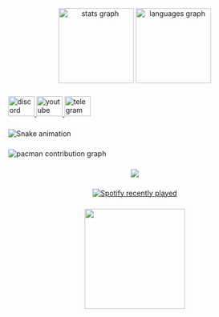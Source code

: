 <div align="center">
  <img src="https://github-readme-stats.vercel.app/api?username=stefkeefr&hide_title=false&hide_rank=false&show_icons=true&include_all_commits=true&count_private=true&disable_animations=false&theme=dracula&locale=en&hide_border=false&order=1" height="150" alt="stats graph"  />
  <img src="https://github-readme-stats.vercel.app/api/top-langs?username=stefkeefr&locale=en&hide_title=false&layout=compact&card_width=320&langs_count=5&theme=dracula&hide_border=false&order=2" height="150" alt="languages graph"  />
</div>

###

<div align="left">
  <a href="https://discordapp.com/users/1183825250056675440" target="_blank">
    <img src="https://raw.githubusercontent.com/maurodesouza/profile-readme-generator/master/src/assets/icons/social/discord/default.svg" width="52" height="40" alt="discord logo"  />
  </a>
  <a href="https://www.youtube.com/@clonebug" target="_blank">
    <img src="https://raw.githubusercontent.com/maurodesouza/profile-readme-generator/master/src/assets/icons/social/youtube/default.svg" width="52" height="40" alt="youtube logo"  />
  </a>
  <a href="https://t.me/gardasevic" target="_blank">
    <img src="https://raw.githubusercontent.com/maurodesouza/profile-readme-generator/master/src/assets/icons/social/telegram/default.svg" width="52" height="40" alt="telegram logo"  />
  </a>
</div>

###

<div align="left">
</div>

###

<img src="https://raw.githubusercontent.com/stefkeefr/stefkeefr/output/snake.svg" alt="Snake animation" />

###

<picture>
  <source media="(prefers-color-scheme: dark)" srcset="https://raw.githubusercontent.com/stefkeefr/stefkeefr/output/pacman-contribution-graph-dark.svg">
  <source media="(prefers-color-scheme: light)" srcset="https://raw.githubusercontent.com/stefkeefr/stefkeefr/output/pacman-contribution-graph.svg">
  <img alt="pacman contribution graph" src="https://raw.githubusercontent.com/stefkeefr/stefkeefr/output/pacman-contribution-graph.svg">
</picture>

###

<div align="center">
  <img src="https://profile-counter.glitch.me/stefkeefr/count.svg?"  />
</div>

###

<div align="center">
  <a href="https://open.spotify.com/user/31sdxcly3wjmqh24otytj5udw67y">
    <img src="https://spotify-recently-played-readme.vercel.app/api?user=31sdxcly3wjmqh24otytj5udw67y&count=5&unique=false" alt="Spotify recently played"  />
  </a>
</div>

###

<div align="center">
  <img height="200" src="https://media.discordapp.net/attachments/1183854950795714631/1363852795333054535/ff442ceab3b10096a3d14a13b0dbec7a_1.jpg?ex=68078a65&is=680638e5&hm=387edb6e93ca13511f796b1c6b67f5110d39c10f0236abc01e3bc8021b1bd368&=&format=webp"  />
</div>

###
